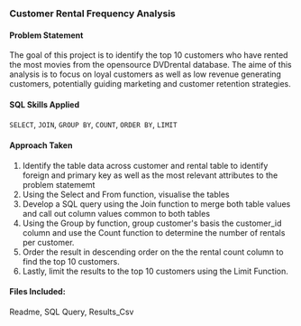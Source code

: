 ### Customer Rental Frequency Analysis

#### Problem Statement
The goal of this project is to identify the top 10 customers who have rented the most movies from the opensource DVDrental database. The aime of this analysis is to focus on loyal customers as well as low revenue generating customers, potentially guiding marketing and customer retention strategies.

#### SQL Skills Applied
`SELECT`, `JOIN`, `GROUP BY`, `COUNT`, `ORDER BY`, `LIMIT`

#### Approach Taken
1. Identify the table data across customer and rental table to identify foreign and primary key as well as the most relevant attributes to the problem statememt
2. Using the Select and From function, visualise the tables
3. Develop a SQL query using the Join function to merge both table values and call out column values common to both tables
4. Using the Group by function, group customer's basis the customer_id column and use the Count function to determine the number of rentals per customer.
5. Order the result in descending order on the the rental count column to find the top 10 customers.
6. Lastly, limit the results to the top 10 customers using the Limit Function.

#### Files Included:
Readme, SQL Query, Results_Csv
